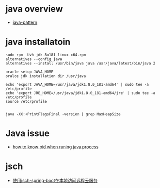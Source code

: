 # java overview

  - [java-pattern](java-pattern/java-pattern.md)

# java installatoin

  ```
  sudo rpm -Uvh jdk-8u181-linux-x64.rpm
  alternatives --config java
  alternatives --install /usr/bin/java java /usr/java/latest/bin/java 2

  oracle setup JAVA_HOME
  oralce jdk installation dir /usr/java
  
  echo 'export JAVA_HOME=/usr/java/jdk1.8.0_181-amd64' | sudo tee -a /etc/profile
  echo 'export JRE_HOME=/usr/java/jdk1.8.0_181-amd64/jre' | sudo tee -a /etc/profile
  source /etc/profile
  
  
  java -XX:+PrintFlagsFinal -version | grep MaxHeapSize
  ```

# Java issue

  - [how to know pid when runing java process](https://stackoverflow.com/questions/35842/how-can-a-java-program-get-its-own-process-id)
  
# jsch

  - [使用jsch-spring-boot在本地访问远程云服务](https://blog.csdn.net/limingjian/article/details/73694656)

